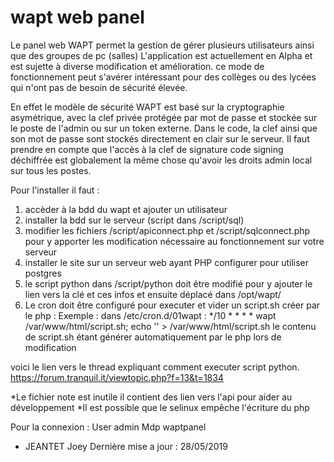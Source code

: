 # wapt web panel
Le panel web WAPT permet la gestion de gérer plusieurs utilisateurs ainsi que des groupes de pc (salles)
L'application est actuellement en Alpha et est sujette à diverse modification et amélioration.
ce mode de fonctionnement peut s'avérer intéressant pour des collèges ou des lycées qui n'ont pas de besoin de sécurité élevée.

En effet le modèle de sécurité WAPT est basé sur la cryptographie asymétrique, avec la clef privée protégée par mot de passe et stockée sur le poste de l'admin ou sur un token externe. Dans le code, la clef ainsi que son mot de passe sont stockés directement en clair sur le serveur. Il faut prendre en compte que l'accès à la clef de signature code signing déchiffrée est globalement la même chose qu'avoir les droits admin local sur tous les postes.


Pour l'installer il faut :
  1. accèder à la bdd du wapt et ajouter un utilisateur
  2. installer la bdd sur le serveur (script dans /script/sql)
  3. modifier les fichiers /script/apiconnect.php et /script/sqlconnect.php pour y apporter les modification nécessaire au fonctionnement sur votre serveur
  4. installer le site sur un serveur web ayant PHP configurer pour utiliser postgres
  5. le script python dans /script/python doit être modifié pour y ajouter le lien vers la clé et ces infos et ensuite déplacé dans /opt/wapt/
  6. Le cron doit être configuré pour executer et vider un script.sh créer par le php :
      Exemple : dans /etc/cron.d/01wapt :
          */10 * * * * wapt /var/www/html/script.sh; echo '' > /var/www/html/script.sh
          le contenu de script.sh étant générer automatiquement par le php lors de modification

 
voici le lien vers le thread expliquant comment executer script python.
https://forum.tranquil.it/viewtopic.php?f=13&t=1834





*Le fichier note est inutile il contient des lien vers l'api pour aider au développement
*Il est possible que le selinux empêche l'écriture du php

Pour la connexion :
User admin
Mdp waptpanel

- JEANTET Joey
Dernière mise a jour : 28/05/2019
